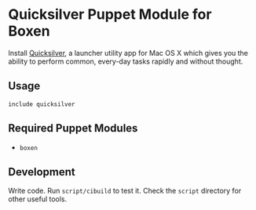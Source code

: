 # Quicksilver Puppet Module for Boxen

Install [Quicksilver](http://qsapp.com/index.php), a launcher utility app for Mac OS X which gives you the ability to perform common, every-day tasks rapidly and without thought.

## Usage

```puppet
include quicksilver
```

## Required Puppet Modules

* `boxen`

## Development

Write code. Run `script/cibuild` to test it. Check the `script`
directory for other useful tools.
